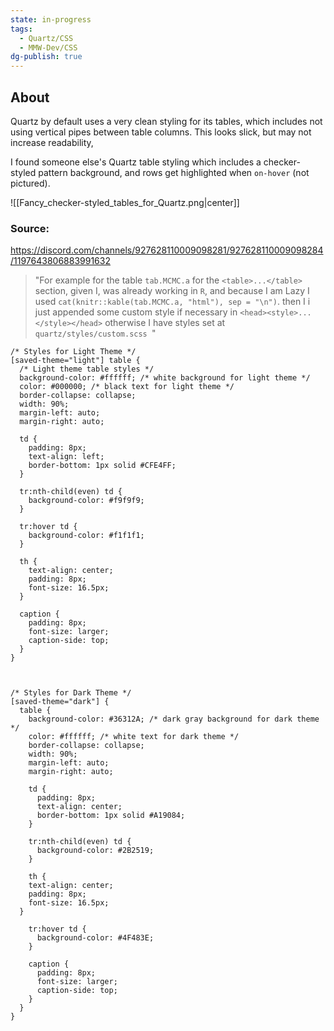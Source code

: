 ```yaml
---
state: in-progress
tags:
  - Quartz/CSS
  - MMW-Dev/CSS
dg-publish: true
---
```

## About

Quartz by default uses a very clean styling for its tables, which includes not using vertical pipes between table columns. This looks slick, but may not increase readability,

I found someone else's Quartz table styling which includes a checker-styled pattern background, and rows get highlighted when `on-hover` (not pictured).

![[Fancy_checker-styled_tables_for_Quartz.png|center]]

### Source: 

https://discord.com/channels/927628110009098281/927628110009098284/1197643806883991632

> "For example for the table `tab.MCMC.a` for the `<table>...</table>` section, given I, was already working in `R`, and because I am Lazy I used `cat(knitr::kable(tab.MCMC.a, "html"), sep = "\n")`. then I i just appended some custom style if necessary in `<head><style>...</style></head>` otherwise I have styles set at `quartz/styles/custom.scss `"

```
/* Styles for Light Theme */
[saved-theme="light"] table {
  /* Light theme table styles */
  background-color: #ffffff; /* white background for light theme */
  color: #000000; /* black text for light theme */
  border-collapse: collapse;
  width: 90%;
  margin-left: auto; 
  margin-right: auto; 
  
  td {
    padding: 8px;
    text-align: left;
    border-bottom: 1px solid #CFE4FF;
  }
  
  tr:nth-child(even) td {
    background-color: #f9f9f9;
  }
  
  tr:hover td {
    background-color: #f1f1f1;
  }
  
  th {
    text-align: center; 
    padding: 8px; 
    font-size: 16.5px;
  }

  caption {
    padding: 8px;
    font-size: larger;
    caption-side: top;
  }
}



/* Styles for Dark Theme */
[saved-theme="dark"] {
  table {
    background-color: #36312A; /* dark gray background for dark theme */
    color: #ffffff; /* white text for dark theme */
    border-collapse: collapse;
    width: 90%;
    margin-left: auto;
    margin-right: auto;

    td {
      padding: 8px;
      text-align: center;
      border-bottom: 1px solid #A19084;
    }

    tr:nth-child(even) td {
      background-color: #2B2519;
    }

    th {
    text-align: center; 
    padding: 8px; 
    font-size: 16.5px;
  }

    tr:hover td {
      background-color: #4F483E;
    }

    caption {
      padding: 8px;
      font-size: larger;
      caption-side: top;
    }
  }
}
```